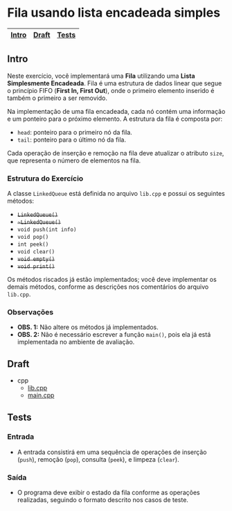 # Fila usando lista encadeada simples

<!-- toch -->
[Intro](#intro) | [Draft](#draft) | [Tests](#tests)
-- | -- | --
<!-- toch -->

## Intro

Neste exercício, você implementará uma **Fila** utilizando uma **Lista Simplesmente Encadeada**. Fila é uma estrutura de dados linear que segue o princípio FIFO (**First In, First Out**), onde o primeiro elemento inserido é também o primeiro a ser removido.

Na implementação de uma fila encadeada, cada nó contém uma informação e um ponteiro para o próximo elemento. A estrutura da fila é composta por:

- `head`: ponteiro para o primeiro nó da fila.
- `tail`: ponteiro para o último nó da fila.

Cada operação de inserção e remoção na fila deve atualizar o atributo `size`, que representa o número de elementos na fila.

### Estrutura do Exercício

A classe `LinkedQueue` está definida no arquivo `lib.cpp` e possui os seguintes métodos:

- ~~`LinkedQueue()`~~
- ~~`~LinkedQueue()`~~
- `void push(int info)`
- `void pop()`
- `int peek()`
- `void clear()`
- ~~`void empty()`~~
- ~~`void print()`~~

Os métodos riscados já estão implementados; você deve implementar os demais métodos, conforme as descrições nos comentários do arquivo `lib.cpp`.

### Observações

- **OBS. 1:** Não altere os métodos já implementados.
- **OBS. 2:** Não é necessário escrever a função `main()`, pois ela já está implementada no ambiente de avaliação.

## Draft

<!-- links .cache/draft -->
- cpp
  - [lib.cpp](.cache/draft/cpp/lib.cpp)
  - [main.cpp](.cache/draft/cpp/main.cpp)
<!-- links -->

## Tests

### Entrada

- A entrada consistirá em uma sequência de operações de inserção (`push`), remoção (`pop`), consulta (`peek`), e limpeza (`clear`).

### Saída

- O programa deve exibir o estado da fila conforme as operações realizadas, seguindo o formato descrito nos casos de teste.
